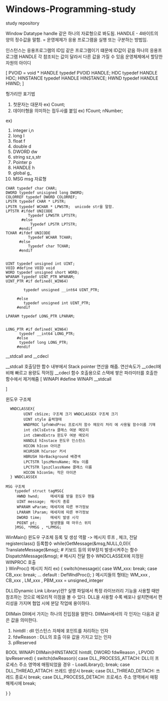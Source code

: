 # Windows-Programming-study
study repository 

Window Datatype
handle 같은 하나의 자료형으로 봐도됨.
HANDLE - 4바이트의 양의 정수값을 말함. = 운영체제가 응용 프로그램을 실행 또는 구분하는 방법임.


인스턴스는 응용프로그램의 ID임 같은 프로그램이기 떄문에 ID값이 같음 하나의 응용프로그램
HANDLE 각 참조되는 값이 달라서 다른 값을 가질 수 있음 운영체제에서 할당한 자원의 아이디
 

[
PVOID = void * 
HANDLE typedef PVOID HANDLE;
HDC typedef HANDLE HDC;
HINSTANCE typedef HANDLE HINSTANCE;
HWND typedef HANDLE HWND;
]


헝가리안 표기법
 1. 첫문자는 대문자 ex) Count; 
 2. 데이터형을 의미하는 접두사를 붙임 ex) fCount; nNumber;

ex)

  1. integer i,n
  2. long l
  3. float f
  4. double d
  5. DWORD dw
  6. string sz,s,str
  7. Pointer p
  8. HANDLE h
  9. global g_
  10. MSG msg
자료형 
  
    CHAR typedef char CHAR; 
    DWORD typedef unisigned long DWORD;
    COLORREF typedef DWORD COLORREF;
    LPSTR typedef CHAR * LPSTR;
    LPSTR typedef WCHAR * LPWSTR;  unicode str을 말함.
    LPTSTR #ifdef UNICODE
		      Typedef LPWSTR LPTSTR;
	       #else
		       Typedef LPSTR LPTSTR;
	      #endif
    TCHAR #ifdef UNICODE
		      Typedef WCHAR TCHAR;
	      #else
		      Typedef char TCHAR;
	      #endif


    UINT typedef unsigned int UINT;
    VOID #define VOID void
    WORD typedef unsigned short WORD;
    WPARAM typedef UINT_PTR WPARAM;
    UINT_PTR #if defined(_WIN64)

            typedef unsigned __int64 UINT_PTR;
            
         #else 
            typedef unsigned int UINT_PTR;
         #endif
         
    LPARAM typedef LONG_PTR LPARAM; 


    LONG_PTR #if defined(_WIN64)
          typedef __int64 LONG_PTR;
         #else 
          typedef long LONG_PTR;
         #endif



__stdcall and __cdecl 

__stdcall 호출당한 함수 내부에서 Stack pointer 연산을 해줌. 연산속도가 __cdecl에 비해 빠르고 용량도 적어짐
__cdecl 함수 호출용으로 스택에 쌓은 파라미터를 호출한 함수에서 제거해줌
[
WINAPI #define WINAPI __stdcall

]

윈도우 구조체

      WNDCLASSEX{
			UINT cbSize; 구조체 크기 WNDCLASSEX 구조체 크기
			UINT style 출력형태 
			WNDPROC lpfnWndProc 프로시저 함수 메모리 처리 에 사용될 함수이름 기재
			int cbClsExtra 클래스 여분 메모리
			int cbWndExtra 윈도우 여분 메모리
			HANDLE hInstace 윈도우 인스턴스
			HICON hIcon 아이콘
			HCURSOR hCursor 커서
			HBRUSH hbrBackground 배경색
			LPCTSTR lpszMenuName; 메뉴 이름
			LPCTSTR lpszClassName 클래스 이름 
			HICON hIconSm; 작은 아이콘
      } WNDCLASSEX
		
    MSG 구조체
		typedef struct tagMSG{
		 HWND hwnd;		메세지를 받을 윈도우 핸들
		 UINT message;	메시지 종류
		 WPARAM wParam;	메세지에 따른 부가정보
		 LPARAM lParam;	메세지에 따른 부가정보
		 DWORD time;	메세지 발생 시각
		 POINT pt;		발생했을 때 마우스 위치 
		}MSG, *PMSG , *LPMSG;
		

WinMain() 윈도우 구조체 등록 및 생성 역활 -> 메시지 루프 , 체크, 전달
  registerclass() 등록함수
  while(GetMessage(&msg,NULL,0,0)){
  TranslateMessage(&msg);  # 키보드 등의 외부장치 발생시켜주는 함수
  DispatchMessage(&msg);   # 메시지 전달 함수 WNDCLASSEX에 지정된 WINPROC 호출  
 }
WinProc() 메시지 처리
  ex)
  {
    switch(message){
    case WM_xxx:
        break;
    case CB_xxx:
        break;
        ...
    default : 
        DefWndProc();
  }
메시지들의 형태는 
  WM_xxx , CB_xxx , LM_xxx , PBM_xxx = unsigned_integer
  

DLL(Dynamic Link Library)란? 
실행 파일에서 특정 라이브러리 기능을 사용할 때만 참조하는 것으로 메모리적 이점을 볼 수 있다.
DLL을 사용할 수록 배포나 설치면에서 편리성을 가지며 협업 시에 분담 작업에 용이하다.

DllMain 
Dll에서 가지는 하나의 진입점을 말한다.
DllMain에서의 각 인자는 다음과 같은 값을 의미한다.

1. hintdll : dll 인스턴스 자체에 포인트를 처리하는 인자
2. fdwReason : DLL의 호출 이유 값을 가지고 있는 인자
3. plReserved 


BOOL WINAPI DllMain(HINSTANCE hintdll, DWORD fdwReason , LPVOID lpvReserved)
{
  switch(dwReason){
    case DLL_PROCESS_ATTACH: DLL이 프로세스 주소 영역에 매핑되었을 경우 - LoadLibrary();
      break;
    case DLL_THREAD_ATTACH: 쓰레드 생성시
      break;
    case DLL_THREAD_DETACH: 쓰레드 종료시
      break;
    case DLL_PROCESS_DETACH: 프로세스 주소 영역에서 매핑 해제시에
      break;
  
  }
}
